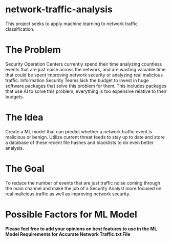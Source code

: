 # network-traffic-analysis
This project seeks to apply machine learning to network traffic classification.

# The Problem
Security Operation Centers currently spend their time analyzing countless events that are just noise across the network, and are wasting valuable time that could be spent improving network security or analyzing real malicious traffic.
Information Security Teams lack the budget to invest in huge software packages that solve this problem for them. This includes packages that use AI to solve this problem, everything is too expensive relative to their budgets.

# The Idea
Create a ML model that can predict whether a network traffic event is malicious or benign. Utilize current threat feeds to stay up to date and store a database of these recent file hashes and blacklists to do even better analysis.

# The Goal
To reduce the number of events that are just traffic noise coming through the main channel and make the job of a Security Analyst more focused on real malicious traffic as well as improving network security. 

# Possible Factors for ML Model
 **Please feel free to add your opinions on best features to use in the ML Model Requirements for Accurate Network Traffic.txt File**
